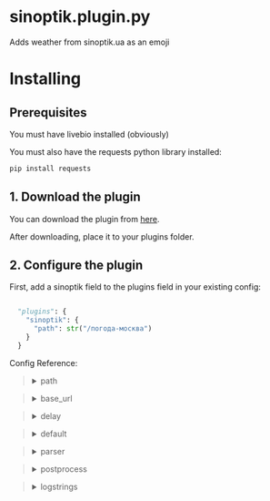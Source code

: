 # sinoptik.plugin.py
Adds weather from sinoptik.ua as an emoji

# Installing
## Prerequisites
You must have livebio installed (obviously)

You must also have the requests python library installed:
```bash
pip install requests
```
## 1. Download the plugin
You can download the plugin from [here](https://laptopcat.github.io/livebio-plugins/plugins/sinoptik/sinoptik.plugin.py).

After downloading, place it to your plugins folder.
## 2. Configure the plugin
First, add a sinoptik field to the plugins field in your existing config:
```python

  "plugins": {
    "sinoptik": {
      "path": str("/погода-москва")
    }
  }
```

Config Reference:
<blockquote><details><summary>path</summary>
Which path on the website should be used to get weather info. (String)
</details>
</blockquote>

<blockquote><details><summary>base_url</summary>
<i>Optional</i><br>
Base URL for requests (String). Defaults to https://sinoptik.ua
</details>
</blockquote>

<blockquote><details><summary>delay</summary>
  <i>Optional</i><br>
How much time should pass between each weather cache in seconds (Integer). Defaults to 600.
</details>
</blockquote>

<blockquote><details><summary>default</summary>
 <i>Optional</i><br>
Default string to use as weather if weather not cached yet/caching failed (String). Defaults to ⛅ 
</details>
</blockquote>

<blockquote><details><summary>parser</summary>
 <i>Optional</i><br>
A function which parses the page data you get into a string. Defaults to 
  
lambda text: text.split('bd1c')[1].split("weatherIcoS")[1].split("cur")[1].split("/s/")[1].split(".gif")[0]
</details>
</blockquote>

<blockquote><details><summary>postprocess</summary>
 <i>Optional</i><br>
Whether the plugin should remove weather output if generated bio is bigger than Config.script.max_length. Defaults to False
</details>
</blockquote>

<blockquote><details><summary>logstrings</summary>
<i>Optional</i><br>
Dictionary of strings that are logged to the console or used somewhere to generate the bio. Default logstrings are <a href="https://github.com/LaptopCat/livebio-plugins/blob/main/plugins/sinoptik/sinoptik.plugin.py#L17">on line 17 of sinoptik.plugin.py</a>
</details>
</blockquote>
